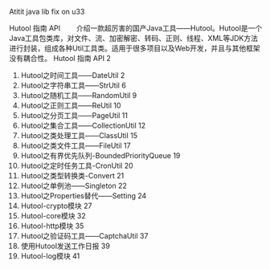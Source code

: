 Atitit java lib fix on u33

Hutool 指南 API
    介绍一款超厉害的国产Java工具——Hutool。Hutool是一个Java工具包类库，对文件、流、加密解密、转码、正则、线程、XML等JDK方法进行封装，组成各种Util工具类。适用于很多项目以及Web开发，并且与其他框架没有耦合性。
Hutool 指南 API	2
1. Hutool之时间工具——DateUtil	2
2. Hutool之字符串工具——StrUtil	6
3. Hutool之随机工具——RandomUtil	9
4. Hutool之正则工具——ReUtil	10
5. Hutool之分页工具——PageUtil	11
6. Hutool之集合工具——CollectionUtil	12
7. Hutool之类处理工具——ClassUtil	15
8. Hutool之类文件工具——FileUtil	17
9. Hutool之有界优先队列-BoundedPriorityQueue	19
10. Hutool之定时任务工具-CronUtil	20
11. Hutool之类型转换类-Convert	21
12. Hutool之单例池——Singleton	22
13. Hutool之Properties替代——Setting	24
14. Hutool-crypto模块	27
15. Hutool-core模块	32
16. Hutool-http模块	35
17. Hutool之验证码工具——CaptchaUtil	37
18. 使用Hutool发送工作日报	39
19. Hutool-log模块	41
